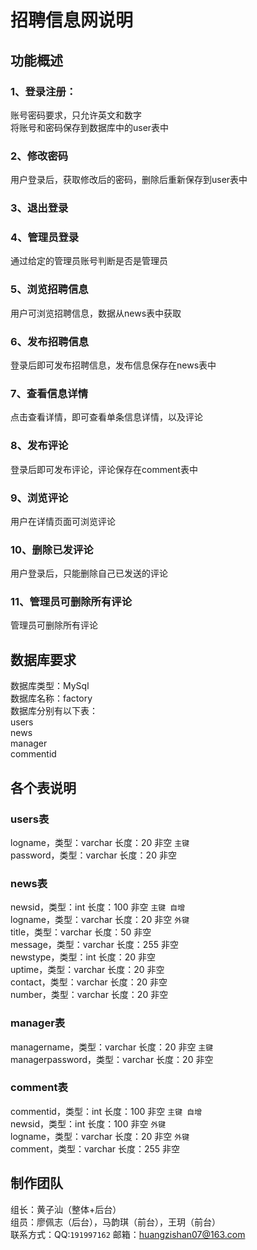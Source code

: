 # 招聘信息网说明
## 功能概述
### 1、登录注册：
账号密码要求，只允许英文和数字<br/>
将账号和密码保存到数据库中的user表中
### 2、修改密码
用户登录后，获取修改后的密码，删除后重新保存到user表中
### 3、退出登录
### 4、管理员登录
通过给定的管理员账号判断是否是管理员
### 5、浏览招聘信息
用户可浏览招聘信息，数据从news表中获取
### 6、发布招聘信息
登录后即可发布招聘信息，发布信息保存在news表中
### 7、查看信息详情
点击查看详情，即可查看单条信息详情，以及评论
### 8、发布评论
登录后即可发布评论，评论保存在comment表中
### 9、浏览评论
用户在详情页面可浏览评论
### 10、删除已发评论
用户登录后，只能删除自己已发送的评论
### 11、管理员可删除所有评论
管理员可删除所有评论<br/>

## 数据库要求
数据库类型：MySql<br/>
数据库名称：factory<br/>
数据库分别有以下表：<br/>
users<br/>
news<br/>
manager<br/>
commentid<br/>

## 各个表说明
### users表
logname，类型：varchar 长度：20 非空 `主键`<br/>
password，类型：varchar 长度：20 非空<br/>
### news表
newsid，类型：int 长度：100 非空 `主键 自增`<br/>
logname，类型：varchar 长度：20 非空 `外键`<br/>
title，类型：varchar 长度：50 非空<br/>
message，类型：varchar 长度：255 非空<br/>
newstype，类型：int 长度：20 非空<br/>
uptime，类型：varchar 长度：20 非空<br/>
contact，类型：varchar 长度：20 非空<br/>
number，类型：varchar 长度：20 非空<br/>
### manager表
managername，类型：varchar 长度：20 非空 `主键`<br/>
managerpassword，类型：varchar 长度：20 非空<br/>
### comment表
commentid，类型：int 长度：100 非空 `主键 自增`<br/>
newsid，类型：int 长度：100 非空 `外键`<br/>
logname，类型：varchar 长度：20 非空 `外键`<br/>
comment，类型：varchar 长度：255 非空<br/>

## 制作团队
组长：黄子汕（整体+后台）<br/>
组员：廖佩志（后台），马韵琪（前台），王玥（前台）<br/>
联系方式：QQ:`191997162` 邮箱：<huangzishan07@163.com>
